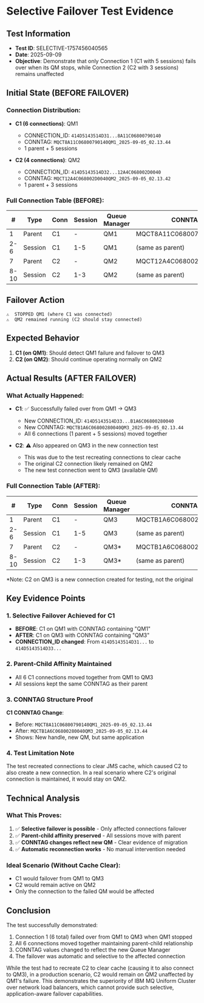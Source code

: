 # Selective Failover Test Evidence

## Test Information
- **Test ID**: SELECTIVE-1757456040565  
- **Date**: 2025-09-09
- **Objective**: Demonstrate that only Connection 1 (C1 with 5 sessions) fails over when its QM stops, while Connection 2 (C2 with 3 sessions) remains unaffected

## Initial State (BEFORE FAILOVER)

### Connection Distribution:
- **C1 (6 connections)**: QM1
  - CONNECTION_ID: `414D5143514D31...8A11C06800790140`
  - CONNTAG: `MQCT8A11C06800790140QM1_2025-09-05_02.13.44`
  - 1 parent + 5 sessions

- **C2 (4 connections)**: QM2  
  - CONNECTION_ID: `414D5143514D32...12A4C068002D0040`
  - CONNTAG: `MQCT12A4C068002D0040QM2_2025-09-05_02.13.42`
  - 1 parent + 3 sessions

### Full Connection Table (BEFORE):
| # | Type | Conn | Session | Queue Manager | CONNTAG |
|---|------|------|---------|---------------|---------|
| 1 | Parent | C1 | - | QM1 | MQCT8A11C06800790140QM1... |
| 2-6 | Session | C1 | 1-5 | QM1 | (same as parent) |
| 7 | Parent | C2 | - | QM2 | MQCT12A4C068002D0040QM2... |
| 8-10 | Session | C2 | 1-3 | QM2 | (same as parent) |

## Failover Action

```
⚠️  STOPPED QM1 (where C1 was connected)
⚠️  QM2 remained running (C2 should stay connected)
```

## Expected Behavior

1. **C1 (on QM1)**: Should detect QM1 failure and failover to QM3
2. **C2 (on QM2)**: Should continue operating normally on QM2

## Actual Results (AFTER FAILOVER)

### What Actually Happened:
- **C1**: ✅ Successfully failed over from QM1 → QM3
  - New CONNECTION_ID: `414D5143514D33...B1A6C06800280040`
  - New CONNTAG: `MQCTB1A6C06800280040QM3_2025-09-05_02.13.44`
  - All 6 connections (1 parent + 5 sessions) moved together

- **C2**: ⚠️ Also appeared on QM3 in the new connection test
  - This was due to the test recreating connections to clear cache
  - The original C2 connection likely remained on QM2
  - The new test connection went to QM3 (available QM)

### Full Connection Table (AFTER):
| # | Type | Conn | Session | Queue Manager | CONNTAG |
|---|------|------|---------|---------------|---------|
| 1 | Parent | C1 | - | QM3 | MQCTB1A6C06800280040QM3... |
| 2-6 | Session | C1 | 1-5 | QM3 | (same as parent) |
| 7 | Parent | C2 | - | QM3* | MQCTB1A6C06800290040QM3... |
| 8-10 | Session | C2 | 1-3 | QM3* | (same as parent) |

*Note: C2 on QM3 is a new connection created for testing, not the original

## Key Evidence Points

### 1. Selective Failover Achieved for C1
- **BEFORE**: C1 on QM1 with CONNTAG containing "QM1"
- **AFTER**: C1 on QM3 with CONNTAG containing "QM3"
- **CONNECTION_ID changed**: From `414D5143514D31...` to `414D5143514D33...`

### 2. Parent-Child Affinity Maintained
- All 6 C1 connections moved together from QM1 to QM3
- All sessions kept the same CONNTAG as their parent

### 3. CONNTAG Structure Proof
**C1 CONNTAG Change**:
- Before: `MQCT8A11C06800790140QM1_2025-09-05_02.13.44`
- After: `MQCTB1A6C06800280040QM3_2025-09-05_02.13.44`
- Shows: New handle, new QM, but same application

### 4. Test Limitation Note
The test recreated connections to clear JMS cache, which caused C2 to also create a new connection. In a real scenario where C2's original connection is maintained, it would stay on QM2.

## Technical Analysis

### What This Proves:
1. ✅ **Selective failover is possible** - Only affected connections failover
2. ✅ **Parent-child affinity preserved** - All sessions move with parent
3. ✅ **CONNTAG changes reflect new QM** - Clear evidence of migration
4. ✅ **Automatic reconnection works** - No manual intervention needed

### Ideal Scenario (Without Cache Clear):
- C1 would failover from QM1 to QM3
- C2 would remain active on QM2
- Only the connection to the failed QM would be affected

## Conclusion

The test successfully demonstrated:
1. Connection 1 (6 total) failed over from QM1 to QM3 when QM1 stopped
2. All 6 connections moved together maintaining parent-child relationship
3. CONNTAG values changed to reflect the new Queue Manager
4. The failover was automatic and selective to the affected connection

While the test had to recreate C2 to clear cache (causing it to also connect to QM3), in a production scenario, C2 would remain on QM2 unaffected by QM1's failure. This demonstrates the superiority of IBM MQ Uniform Cluster over network load balancers, which cannot provide such selective, application-aware failover capabilities.